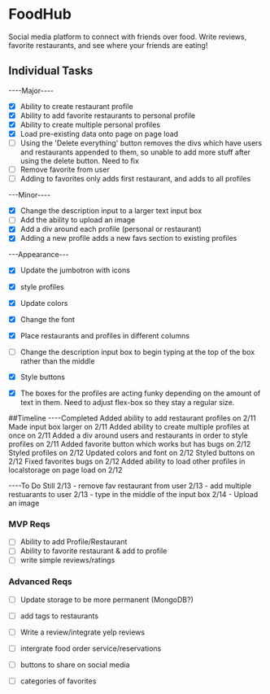 # FoodHub
Social media platform to connect with friends over food. Write reviews, favorite restaurants, and see where your friends are eating!


## Individual Tasks
----Major----
- [x] Ability to create restaurant profile
- [x] Ability to add favorite restaurants to personal profile
- [x] Ability to create multiple personal profiles
- [x] Load pre-existing data onto page on page load
- [ ] Using the 'Delete everything' button removes the divs which have users and restaurants appended to them, so unable to add more stuff after using the delete button. Need to fix
- [ ] Remove favorite from user
- [ ] Adding to favorites only adds first restaurant, and adds to all profiles

---Minor----
- [x] Change the description input to a larger text input box
- [ ] Add the ability to upload an image
- [x] Add a div around each profile (personal or restaurant)
- [x] Adding a new profile adds a new favs section to existing profiles

---Appearance---
- [x] Update the jumbotron with icons
- [x] style profiles
- [x] Update colors
- [x] Change the font
- [x] Place restaurants and profiles in different columns
- [ ] Change the description input box to begin typing at the top of the box rather than the middle
- [x] Style buttons
- [x] The boxes for the profiles are acting funky depending on the amount of text in them. Need to adjust flex-box so they stay a regular size.


##Timeline
----Completed
 Added ability to add restaurant profiles on 2/11
 Made input box larger on 2/11
 Added ability to create multiple profiles at once on 2/11
 Added a div around users and restaurants in order to style profiles on 2/11
 Added favorite button which works but has bugs on 2/12
 Styled profiles on 2/12
 Updated colors and font on 2/12
 Styled buttons on 2/12
 Fixed favorites bugs on 2/12
 Added ability to load other profiles in localstorage on page load on 2/12



----To Do Still
 2/13 - remove fav restaurant from user
 2/13 - add multiple restuarants to user
 2/13 - type in the middle of the input box
 2/14 - Upload an image


### MVP Reqs
- [ ] Ability to add Profile/Restaurant
- [ ] Ability to favorite restaurant & add to profile
- [ ] write simple reviews/ratings

### Advanced Reqs
- [ ] Update storage to be more permanent (MongoDB?)
- [ ] add tags to restaurants
- [ ] Write a review/integrate yelp reviews
- [ ] intergrate food order service/reservations
- [ ] buttons to share on social media
- [ ] categories of favorites

